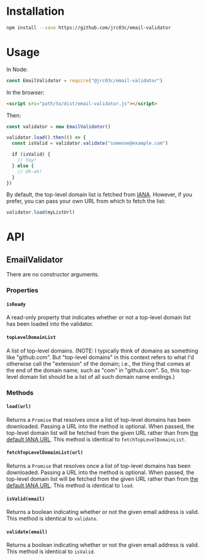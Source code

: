# Installation

```bash
npm install --save https://github.com/jrc03c/email-validator
```

# Usage

In Node:

```js
const EmailValidator = require("@jrc03c/email-validator")
```

In the browser:

```html
<script src="path/to/dist/email-validator.js"></script>
```

Then:

```js
const validator = new EmailValidator()

validator.load().then(() => {
  const isValid = validator.validate("someone@example.com")

  if (isValid) {
    // Yay!
  } else {
    // Uh-oh!
  }
})
```

By default, the top-level domain list is fetched from [IANA](https://data.iana.org/TLD/tlds-alpha-by-domain.txt). However, if you prefer, you can pass your own URL from which to fetch the list:

```js
validator.load(myListUrl)
```

# API

## EmailValidator

There are no constructor arguments.

### Properties

#### `isReady`

A read-only property that indicates whether or not a top-level domain list has been loaded into the validator.

#### `topLevelDomainList`

A list of top-level domains. (NOTE: I typically think of domains as something like "github.com". But "top-level domains" in this context refers to what I'd otherwise call the "extension" of the domain; i.e., the thing that comes at the end of the domain name, such as "com" in "github.com". So, this top-level domain list should be a list of all such domain name endings.)

### Methods

#### `load(url)`

Returns a `Promise` that resolves once a list of top-level domains has been downloaded. Passing a URL into the method is optional. When passed, the top-level domain list will be fetched from the given URL rather than from [the default IANA URL](https://data.iana.org/TLD/tlds-alpha-by-domain.txt). This method is identical to `fetchTopLevelDomainList`.

#### `fetchTopLevelDomainList(url)`

Returns a `Promise` that resolves once a list of top-level domains has been downloaded. Passing a URL into the method is optional. When passed, the top-level domain list will be fetched from the given URL rather than from [the default IANA URL](https://data.iana.org/TLD/tlds-alpha-by-domain.txt). This method is identical to `load`.

#### `isValid(email)`

Returns a boolean indicating whether or not the given email address is valid. This method is identical to `validate`.

#### `validate(email)`

Returns a boolean indicating whether or not the given email address is valid. This method is identical to `isValid`.
